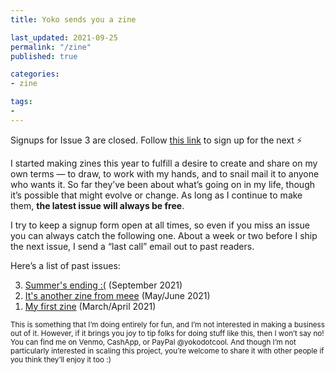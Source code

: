 ```yaml
---
title: Yoko sends you a zine

last_updated: 2021-09-25
permalink: "/zine"
published: true

categories:
- zine

tags:
- 
---
```


<p class="text-body-larger text-full-width">
	Signups for Issue 3 are closed. Follow <a href="https://forms.gle/QLEATcEdfzp6KjMR9" class="fancy">this link</a> to sign up for the next ⚡️
</p>

I started making zines this year to fulfill a desire to create and share on my own terms — to draw, to work with my hands, and to snail mail it to anyone who wants it. So far they’ve been about what’s going on in my life, though it’s possible that might evolve or change. As long as I continue to make them, **the latest issue will always be free**.

I try to keep a signup form open at all times, so even if you miss an issue you can always catch the following one. About a week or two before I ship the next issue, I send a “last call” email out to past readers.

Here’s a list of past issues: 
<ol reversed>
	<li><a href="/zine-3">Summer's ending :(</a> (September 2021)</li>
	<li><a href="/zine-2">It's another zine from meee</a> (May/June 2021)</li>
	<li><a href="/zine-1">My first zine</a> (March/April 2021)</li>
</ol>

<small>This is something that I’m doing entirely for fun, and I’m not interested in making a business out of it. However, if it brings you joy to tip folks for doing stuff like this, then I won’t say no! You can find me on Venmo, CashApp, or PayPal @yokodotcool. And though I’m not particularly interested in scaling this project, you’re welcome to share it with other people if you think they’ll enjoy it too :)</small>
